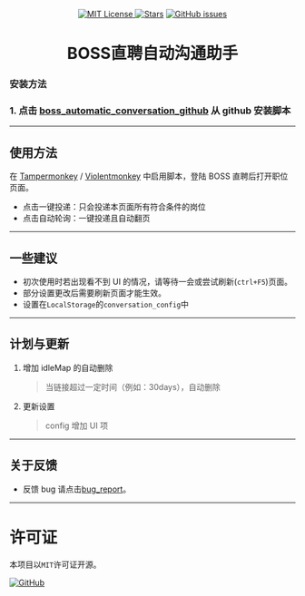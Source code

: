 <p align="center"> <a href="https://github.com/draculabo/boss_automatic_conversation/blob/main/LICENSE"><img src="https://img.shields.io/badge/license-MIT-green" alt="MIT License"> <a href="https://jq.qq.com/?_wv=1027&k=fCSfWf1O"> <a href="https://github.com/draculabo/boss_automatic_conversation/stargazers"><img src="https://img.shields.io/github/stars/draculabo/boss_automatic_conversation?style=flat" alt="Stars"></a> <a href="https://github.com/draculabo/boss_automatic_conversation/issues"><img alt="GitHub issues" src="https://img.shields.io/github/issues/draculabo/boss_automatic_conversation"></a></p>
<h1 align="center">BOSS直聘自动沟通助手</h1>

### 安装方法

### 1. 点击 [boss_automatic_conversation_github](https://raw.githubusercontent.com/draculabo/boss_automatic_conversation/main/dist/boss_automatic_conversation.user.js) 从 github 安装脚本

---

## 使用方法

在 [Tampermonkey](https://www.tampermonkey.net) / [Violentmonkey](https://violentmonkey.github.io) 中启用脚本，登陆 BOSS 直聘后打开职位页面。

- 点击一键投递：只会投递本页面所有符合条件的岗位
- 点击自动轮询：一键投递且自动翻页

---

## 一些建议

- 初次使用时若出现看不到 UI 的情况，请等待一会或尝试刷新(`ctrl+F5`)页面。
- 部分设置更改后需要刷新页面才能生效。
- 设置在`LocalStorage`的`conversation_config`中

---

## 计划与更新

1. 增加 idleMap 的自动删除
   > 当链接超过一定时间（例如：30days），自动删除
2. 更新设置
   > config 增加 UI 项

---

## 关于反馈

- 反馈 bug 请点击[bug_report](https://github.com/draculabo/boss_automatic_conversation/issues/new?assignees=dong-jpg&labels=bug&template=bug_report.yaml)。

---

# 许可证

本项目以`MIT`许可证开源。

<a href="https://github.com/draculabo/boss_automatic_conversation/blob/main/LICENSE"><img alt="GitHub" src="https://img.shields.io/github/license/draculabo/boss_automatic_conversation?style=for-the-badge"></a>

